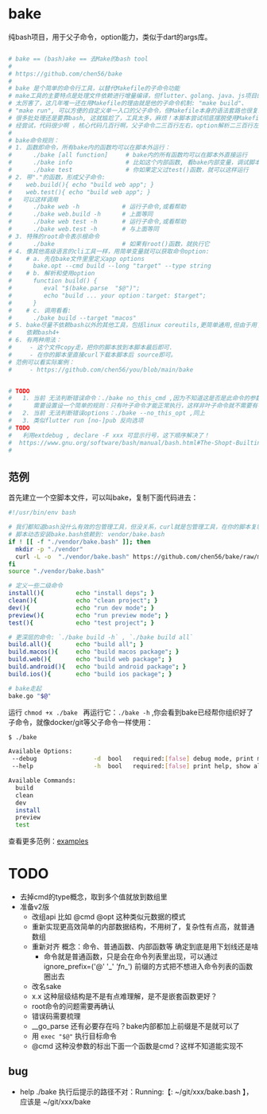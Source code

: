 # bake

纯bash项目，用于父子命令，option能力，类似于dart的args库。

```bash

# bake == (bash)ake == 去Make的bash tool
#
# https://github.com/chen56/bake
#
# bake 是个简单的命令行工具，以替代Makefile的子命令功能
# make工具的主要特点是处理文件依赖进行增量编译，但flutter、golang、java、js项目的build工具
# 太厉害了，这几年唯一还在用Makefile的理由就是他的子命令机制: "make build"、
# "make run", 可以方便的自定义单一入口的父子命令，但Makefile本身的语法套路也很复杂，
# 很多批处理还是要靠bash, 这就尴尬了，工具太多，麻烦！本脚本尝试彻底摆脱使用Makefile。
# 经尝试，代码很少啊 ，核心代码几百行啊，父子命令二三百行左右，option解析二三百行左右，功能足够了：
#
# bake命令规则：
# 1. 函数即命令，所有bake内的函数均可以在脚本外运行：
#      ./bake [all function]     # bake内的所有函数均可以在脚本外直接运行
#      ./bake info               # 比如这个内部函数, 看bake内部变量，调试脚本用
#      ./bake test               # 你如果定义过test()函数，就可以这样运行
# 2. 带"."的函数，形成父子命令:
#    web.build(){ echo "build web app"; }
#    web.test(){ echo "build web app"; }
#   可以这样调用
#      ./bake web -h            # 运行子命令,或看帮助
#      ./bake web.build -h      # 上面等同
#      ./bake web test -h       # 运行子命令,或看帮助
#      ./bake web.test -h       # 与上面等同
# 3. 特殊的root命令表示根命令
#      ./bake                   # 如果有root()函数，就执行它
# 4. 像其他高级语言的cli工具一样，用简单变量就可以获取命令option:
#    # a. 先在bake文件里里定义app options
#      bake.opt --cmd build --long "target" --type string
#    # b. 解析和使用option
#      function build() {
#         eval "$(bake.parse  "$@")";
#         echo "build ... your option：target: $target";
#      }
#    # c. 调用看看:
#      ./bake build --target "macos"
# 5. bake尽量不依赖bash以外的其他工具，包括linux coreutils,更简单通用,但由于用了关联数组等
#    依赖bash4+
# 6. 有两种用法：
#     - 这个文件copy走，把你的脚本放到本脚本最后即可.
#     - 在你的脚本里直接curl下载本脚本后 source即可。
# 范例可以看实际案例：
#     - https://github.com/chen56/you/blob/main/bake


# TODO
#   1. 当前 无法判断错误命令：./bake no_this_cmd ,因为不知道这是否是此命令的参数，
#      需要设置设一个简单的规则：只有叶子命令才能正常执行，这样非叶子命令就不需要有参数
#   2. 当前 无法判断错误options：./bake --no_this_opt ,同上
#   3. 类似flutter run [no-]pub 反向选项
# TODO
#   利用extdebug , declare -F xxx 可显示行号，这下顺序解决了！
#  https://www.gnu.org/software/bash/manual/bash.html#The-Shopt-Builtin
#


```

## 范例

首先建立一个空脚本文件，可以叫bake，复制下面代码进去：

```bash
#!/usr/bin/env bash

# 我们都知道bash没什么有效的包管理工具，但没关系，curl就是包管理工具，在你的脚本复制下面模版
# 脚本动态安装bake.bash依赖到: vendor/bake.bash
if ! [[ -f "./vendor/bake.bash" ]]; then
  mkdir -p "./vendor"
  curl -L -o  "./vendor/bake.bash" https://github.com/chen56/bake/raw/main/bake.bash ;
fi
source "./vendor/bake.bash"

# 定义一些二级命令
install(){         echo "install deps"; }
clean(){           echo "clean project"; }
dev(){             echo "run dev mode"; }
preview(){         echo "run preview mode"; }
test(){            echo "test project"; }

# 更深层的命令: `./bake build -h` , `./bake build all`
build.all(){       echo "build all"; }
build.macos(){     echo "build macos package"; }
build.web(){       echo "build web package"; }
build.android(){   echo "build android package"; }
build.ios(){       echo "build ios package"; }

# bake走起
bake.go "$@"
```

运行 `chmod +x ./bake ` 再运行它：`./bake -h` ,你会看到bake已经帮你组织好了子命令，就像docker/git等父子命令一样使用：

```bash
$ ./bake

Available Options:
 --debug                -d  bool   required:[false] debug mode, print more internal info
 --help                 -h  bool   required:[false] print help, show all commands

Available Commands:
  build
  clean
  dev
  install
  preview
  test
```

查看更多范例：[examples](./examples)

# TODO

- 去掉cmd的type概念，取到多个值就放到数组里
- 准备v2版
  - 改组api 比如 @cmd @opt 这种类似元数据的模式
  - 重新实现更高效简单的内部数据结构，不用树了，复杂性有点高，就普通数组
  - 重新对齐 概念：命令、普通函数、内部函数等 确定到底是用下划线还是啥
    - 命令就是普通函数，只是会在命令列表里出现，可以通过 ignore_prefix=('@' '_' _'fn__') 前缀的方式把不想进入命令列表的函数圈出去
  - 改名sake
  - x.x 这种层级结构是不是有点难理解，是不是嵌套函数更好？
  - root命令的问题需要再确认
  - 错误码需要梳理
  - __go_parse 还有必要存在吗？bake内部都加上前缀是不是就可以了
  - 用 `exec "$@"` 执行目标命令
  - @cmd 这种没参数的标出下面一个函数是cmd？这样不知道能实现不

## bug

- help ./bake 执行后提示的路径不对：Running:【: ~/git/xxx/bake.bash 】，应该是 ~/git/xxx/bake
